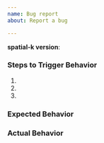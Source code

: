 ```yaml
---
name: Bug report
about: Report a bug

---
```


<!--
Hello! Thanks for contributing.  For the fastest response and resolution, please:

 - Make the issue title a succinct but specific description of the unexpected behavior.

 - Ensure you can reproduce the bug using the latest release.

 - Check the console for relevant errors and warnings

 - Only post to report a bug. For feature requests, please use https://github.com/maplibre/spatial-k/issues/new?template=Feature_request.md instead.

-->

**spatial-k version**:


### Steps to Trigger Behavior

 1.
 2.
 3.


### Expected Behavior

### Actual Behavior
